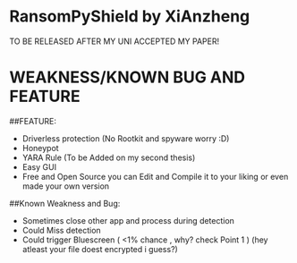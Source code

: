# RansomPyShield by XiAnzheng

TO BE RELEASED AFTER MY UNI ACCEPTED MY PAPER!

# WEAKNESS/KNOWN BUG AND FEATURE
##FEATURE:
* Driverless protection (No Rootkit and spyware worry :D)
* Honeypot
* YARA Rule (To be Added on my second thesis)
* Easy GUI
* Free and Open Source you can Edit and Compile it to your liking or even made your own version

##Known Weakness and Bug:
* Sometimes close other app and process during detection 
* Could Miss detection
* Could trigger Bluescreen ( <1% chance , why? check Point 1 ) (hey atleast your file doest encrypted i guess?)
